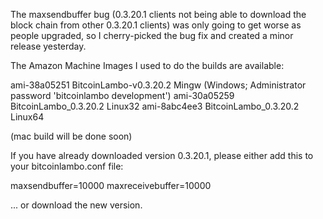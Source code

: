The maxsendbuffer bug (0.3.20.1 clients not being able to download the block chain from other 0.3.20.1 clients) was only going to get
worse as people upgraded, so I cherry-picked the bug fix and created a minor release yesterday.

The Amazon Machine Images I used to do the builds are available:

  ami-38a05251   BitcoinLambo-v0.3.20.2 Mingw    (Windows; Administrator password 'bitcoinlambo development')
  ami-30a05259   BitcoinLambo_0.3.20.2 Linux32
  ami-8abc4ee3   BitcoinLambo_0.3.20.2 Linux64

(mac build will be done soon)

If you have already downloaded version 0.3.20.1, please either add this to your bitcoinlambo.conf file:

  maxsendbuffer=10000
  maxreceivebuffer=10000

... or download the new version.
